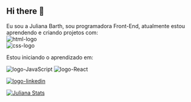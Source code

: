 ## Hi there 👋

Eu sou a Juliana Barth, sou programadora Front-End, atualmente estou aprendendo e criando projetos com:
<br>
<img src=	"https://img.shields.io/badge/HTML5-E34F26?style=for-the-badge&logo=html5&logoColor=white" alt="html-logo"/>
<br>
<img src= "https://img.shields.io/badge/CSS3-1572B6?style=for-the-badge&logo=css3&logoColor=white" alt="css-logo"/>
<br>
<p>Estou iniciando o aprendizado em:</p>
<img src="https://img.shields.io/badge/JavaScript-323330?style=for-the-badge&logo=javascript&logoColor=F7DF1E" alt="logo-JavaScript"/>
<img src="https://img.shields.io/badge/React-20232A?style=for-the-badge&logo=react&logoColor=61DAFB" alt="logo-React"/>
<br>

<a href="www.linkedin.com/in/juliana-barth-dev"><img src="https://img.shields.io/badge/LinkedIn-0077B5?style=for-the-badge&logo=linkedin&logoColor=white" alt="logo-linkedin"/>


[![Juliana Stats](https://github-readme-stats.vercel.app/api?username=julianabarth)](https://github.com/anuraghazra/github-readme-stats)
